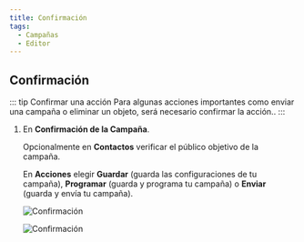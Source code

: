 ```yaml
---
title: Confirmación
tags:
  - Campañas
  - Editor
---
```


## Confirmación

::: tip Confirmar una acción
Para algunas acciones importantes como enviar una campaña o eliminar un objeto, será necesario confirmar la acción..
:::

1. En **Confirmación de la Campaña**.

   Opcionalmente en **Contactos** verificar el público objetivo de la campaña.

   En **Acciones** elegir **Guardar** (guarda las configuraciones de tu campaña), **Programar** (guarda y programa tu campaña) o **Enviar** (guarda y envía tu campaña).

   ![Confirmación](https://cdn.phishx.io/phishx-docs/images/phishx_campaigns_campaigns_new_confirmation_03.webp)

   ![Confirmación](https://cdn.phishx.io/phishx-docs/images/phishx_campaigns_campaigns_new_03.webp)
